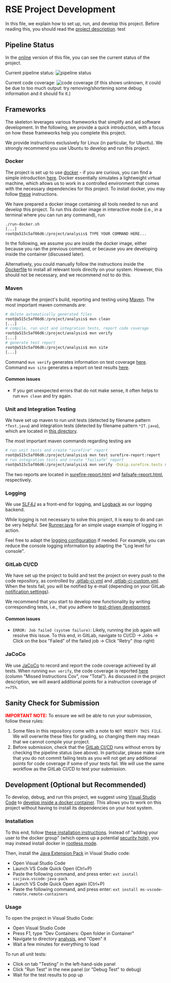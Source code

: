# RSE Project Development

In this file, we explain how to set up, run, and develop this project. Before
reading this, you should read the [project
description](/resources/project-description/project.md). test

## Pipeline Status

In the
[online](https://gitlab.inf.ethz.ch/COURSE-RSE-2023/incapable#pipeline-status)
version of this file, you can see the current status of the project.

Current pipeline status: ![pipeline
status](https://gitlab.inf.ethz.ch/COURSE-RSE-2023/incapable/badges/master/pipeline.svg)

Current code coverage: ![code coverage](https://gitlab.inf.ethz.ch/COURSE-RSE-2023/incapable/badges/master/coverage.svg)
(if this shows unknown, it could be due to too much output: try removing/shortening some debug information and it should fix it.)

## Frameworks

The skeleton leverages various frameworks that simplify and aid software
development. In the following, we provide a quick introduction, with a focus on
how these frameworks help you complete this project.

We provide instructions exclusively for Linux (in particular, for Ubuntu). We
strongly recommend you use Ubuntu to develop and run this project.

### Docker

The project is set up to use [docker](https://www.docker.com/) - if you are
curious, you can find a simple introduction
[here](https://docker-curriculum.com/). Docker essentially simulates a
lightweight virtual machine, which allows us to work in a controlled environment
that comes with the necessary dependencies for this project. To install docker,
you may follow [these](https://docs.docker.com/engine/install/ubuntu/)
instructions.

We have prepared a docker image containing all tools needed to run and develop
this project. To run this docker image in interactive mode (i.e., in a terminal
where you can run any command), run

```bash
./run-docker.sh
[...]
root@a515c5af06d6:/project/analysis$ TYPE YOUR COMMAND HERE...
```

In the following, we assume you are inside the docker image, either because you
ran the previous command, or because you are developing inside the container
(discussed later).

Alternatively, you could manually follow the instructions inside the
[Dockerfile](docker/Dockerfile) to install all relevant tools directly on your
system. However, this should not be necessary, and we recommend not to do this.

### Maven

We manage the project's build, reporting and testing using
[Maven](https://maven.apache.org/). The most important maven commands are:

```bash
# delete automatically generated files
root@a515c5af06d6:/project/analysis$ mvn clean
[...]
# compile, run unit and integration tests, report code coverage
root@a515c5af06d6:/project/analysis$ mvn verify
[...]
# generate test report
root@a515c5af06d6:/project/analysis$ mvn site
[...]
```

Command `mvn verify` generates information on test coverage
[here](/analysis/target/site/jacoco-merged-test-coverage-report/index.html).
Command `mvn site` generates a report on test results
[here](/analysis/target/site/index.html).

#### Common issues

- If you get unexpected errors that do not make sense, it often helps to run
  `mvn clean` and try again.

### Unit and Integration Testing

We have set up maven to run unit tests (detected by filename pattern
`*Test.java`) and integration tests (detected by filename pattern `*IT.java`),
which are located in [this directory](/analysis/src/test/java).

The most important maven commands regarding testing are

```bash
# run unit tests and create "surefire" report
root@a515c5af06d6:/project/analysis$ mvn test surefire-report:report
# run integration tests and create "failsafe" report
root@a515c5af06d6:/project/analysis$ mvn verify -Dskip.surefire.tests site -Dskip.surefire.tests
```

The two reports are located in
[surefire-report.html](analysis/target/site/surefire-report.html) and
[failsafe-report.html](analysis/target/site/failsafe-report.html), respectively.

### Logging

We use [SLF4J](http://www.slf4j.org/) as a front-end for logging, and
[Logback](http://logback.qos.ch/) as our logging backend.

While logging is not necessary to solve this project, it is easy to do and can
be very helpful. See
[Runner.java](analysis/src/main/java/ch/ethz/rse/main/Runner.java) for an simple
usage example of logging in action.

Feel free to adapt the [logging
configuration](./analysis/src/main/resources/logback.xml) if needed. For
example, you can reduce the console logging information by adapting the "Log
level for console".

### GitLab CI/CD

We have set up the project to build and test the project on every push to the
code repository, as controlled by [.gitlab-ci.yml](.gitlab-ci.yml) and
[.gitlab-ci-custom.yml](.gitlab-ci-custom.yml). When the tests fail, you will be
notified by e-mail (depending on your GitLab [notification
settings](https://gitlab.inf.ethz.ch/-/profile/notifications)).

We recommend that you start to develop new functionality by writing
corresponding tests, i.e., that you adhere to [test-driven
development](https://en.wikipedia.org/wiki/Test-driven_development).

#### Common issues

- `ERROR: Job failed (system failure)`: Likely, running the job again will
  resolve this issue. To this end, in GitLab, navigate to CI/CD -> Jobs -> Click
  on the box "Failed" of the failed job -> Click "Retry" (top right)

### JaCoCo

We use [JaCoCo](https://www.eclemma.org/jacoco/) to record and report the code
coverage achieved by all tests. When running `mvn verify`, the code coverage is
reported
[here](/analysis/target/site/jacoco-merged-test-coverage-report/index.html)
(column "Missed Instructions Cov", row "Total"). As
discussed in the project description, we will award additional points for a
instruction coverage of `>=75%`.

## Sanity Check for Submission

<span style="color:red">**IMPORTANT NOTE:**</span> To ensure we will be able to run your submission, follow these rules:

1. Some files in this repository come with a note to `NOT MODIFY THIS FILE`. We
   will overwrite these files for grading, so changing them may mean that we
   cannot compile your project.
2. Before submission, check that the [GitLab CI/CD](#gitlab-cicd) runs without
   errors by checking the pipeline status (see above). In particular, please
   make sure that you do not commit failing tests as you will not get any additional points for code coverage if some of your tests fail. We will use the same workflow
   as the GitLab CI/CD to test your submission.

## Development (Optional but Recommended)

To develop, debug, and run this project, we suggest using [Visual Studio
Code](https://code.visualstudio.com/) to [develop inside a docker
container](https://code.visualstudio.com/docs/remote/containers). This allows
you to work on this project without having to install its dependencies on your
host system.

### Installation

To this end, follow [these installation
instructions](https://code.visualstudio.com/docs/remote/containers#_installation).
Instead of "adding your user to the docker group" (which opens up a potential
[security hole](https://docs.docker.com/engine/install/linux-postinstall/)), you
may instead install docker in [rootless
mode](https://docs.docker.com/engine/security/rootless/#install).

Then, install the [Java Extension
Pack](https://marketplace.visualstudio.com/items?itemName=vscjava.vscode-java-pack)
in Visual Studio code:

- Open Visual Studio Code
- Launch VS Code Quick Open (Ctrl+P)
- Paste the following command, and press enter: `ext install
  vscjava.vscode-java-pack`
- Launch VS Code Quick Open again (Ctrl+P)
- Paste the following command, and press enter: `ext install ms-vscode-remote.remote-containers`

### Usage

To open the project in Visual Studio Code:

- Open Visual Studio Code
- Press F1, type "Dev Containers: Open folder in Container"
- Navigate to directory [analysis](analysis), and "Open" it
- Wait a few minutes for everything to load

To run all unit tests:

- Click on tab "Testing" in the left-hand-side panel
- Click "Run Test" in the new panel (or "Debug Test" to debug)
- Wait for the test results to pop up
